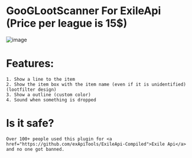 # GooGLootScanner For ExileApi (Price per league is 15$)
![image](https://github.com/SharkCheating/GoGLootScanner/assets/167468191/e12dc169-48df-4b3e-bb35-886d1016a1c4)

# Features:

```
1. Show a line to the item
2. Show the item box with the item name (even if it is unidentified) (lootfilter design)
3. Show a outline (custom color)
4. Sound when something is dropped
```

# Is it safe?

```
Over 100+ people used this plugin for <a href="https://github.com/exApiTools/ExileApi-Compiled">Exile Api</a> and no one got banned.
```
